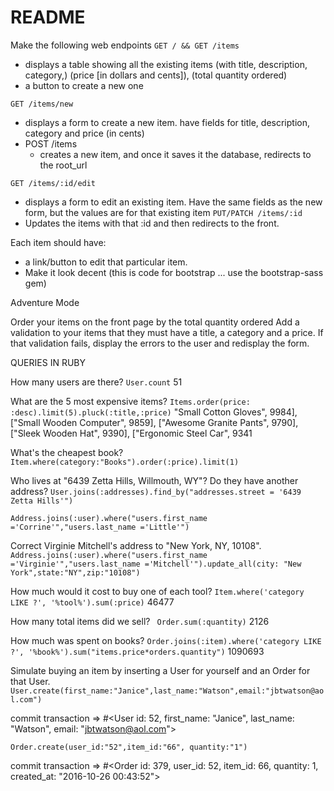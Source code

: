 # README
Make the following web endpoints
`GET / && GET /items`
- displays a table showing all the existing items
(with title, description, category,)
(price [in dollars and cents]),
(total quantity ordered)
- a button to create a new one

`GET /items/new`
- displays a form to create a new item.
  have fields for title, description, category and price (in cents)
- POST /items
  - creates a new item, and once it saves it the database, redirects to the root_url

`GET /items/:id/edit`
- displays a form to edit an existing item.
  Have the same fields as the new form, but the values are for that existing item
`PUT/PATCH /items/:id`
- Updates the items with that :id and then redirects to the front.

Each item should have:
- a link/button to edit that particular item.
- Make it look decent (this is code for bootstrap ... use the bootstrap-sass gem)

Adventure Mode

Order your items on the front page by the total quantity ordered
Add a validation to your items that they must have a title, a category and a price. If that validation fails, display the errors to the user and redisplay the form.


QUERIES IN RUBY

How many users are there?
`User.count`
51

What are the 5 most expensive items?
`Items.order(price: :desc).limit(5).pluck(:title,:price)`
"Small Cotton Gloves", 9984], ["Small Wooden Computer", 9859], ["Awesome Granite Pants", 9790], ["Sleek Wooden Hat", 9390], ["Ergonomic Steel Car", 9341

What's the cheapest book?
`Item.where(category:"Books").order(:price).limit(1)`

Who lives at "6439 Zetta Hills, Willmouth, WY"? Do they have another address?
`User.joins(:addresses).find_by("addresses.street = '6439 Zetta Hills'")`

`Address.joins(:user).where("users.first_name ='Corrine'","users.last_name ='Little'")`

Correct Virginie Mitchell's address to "New York, NY, 10108".
`Address.joins(:user).where("users.first_name ='Virginie'","users.last_name ='Mitchell'").update_all(city: "New York",state:"NY",zip:"10108")`

How much would it cost to buy one of each tool?
`Item.where('category LIKE ?', '%tool%').sum(:price)`
46477


How many total items did we sell?
` Order.sum(:quantity)`
2126

How much was spent on books?
`Order.joins(:item).where('category LIKE ?', '%book%').sum("items.price*orders.quantity")`
1090693

Simulate buying an item by inserting a User for yourself and an Order for that User.
`User.create(first_name:"Janice",last_name:"Watson",email:"jbtwatson@aol.com")`

commit transaction
=> #<User id: 52, first_name: "Janice", last_name: "Watson", email: "jbtwatson@aol.com">

`Order.create(user_id:"52",item_id:"66", quantity:"1")`

commit transaction
=> #<Order id: 379, user_id: 52, item_id: 66, quantity: 1, created_at: "2016-10-26 00:43:52">
